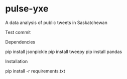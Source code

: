 # pulse-yxe
A data analysis of public tweets in Saskatchewan

Test commit

Dependencies

pip install jsonpickle
pip install tweepy
pip install pandas

Installation

pip install -r requirements.txt